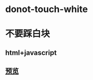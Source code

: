 # donot-touch-white
# 不要踩白块
## html+javascript
## [预览](https://hchow521.github.io/donot-touch-white/index.html)
